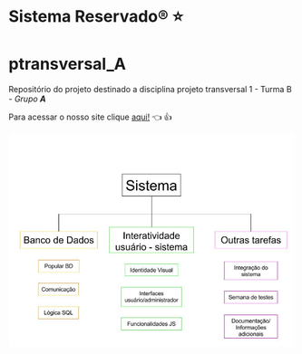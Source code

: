# Sistema Reservado:registered:  :star:
# ptransversal_A

Repositório do projeto destinado a disciplina projeto transversal 1 - Turma B - *Grupo **A*** 

Para acessar o nosso site clique [aqui!](http://homol.redes.unb.br/ptr012017-B-grupoA/) :point_left: :thumbsup:


![Hierarquia de tarefas](/Docs/Hierarquia_de_tarefas.jpg)
